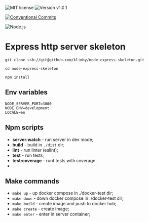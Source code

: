 ![MIT license](https://img.shields.io/badge/license-MIT-green.svg?style=plastic "MIT")
![Version v1.0.1](https://img.shields.io/badge/version-v1.0.1-blue.svg?style=plastic "Version v1.0.1")

[![Conventional Commits](https://img.shields.io/badge/Conventional%20Commits-1.0.0-yellow.svg)](https://conventionalcommits.org)

![Node.js](https://img.shields.io/badge/Node.js-14.18.2(Fermium)-yellow.svg?style=plastic "Node.js")

# Express http server skeleton

```
git clone ssh://git@github.com/klimby/node-express-skeleton.git

cd node-express-skeleton

npm install
```

## Env variables

```
NODE_SERVER_PORT=3000
NODE_ENV=development
LOCALE=en
```

## Npm scripts

- **server:watch** - run server in dev mode;
- **build** - build in `./dist` dir;
- **lint** - run linter (eslint);
- **test** - run tests;
- **test:coverage** - runt tests with coverage.
- 
## Make commands

- `make up` - up docker compose in ./docker-test dir;
- `make down` - down docker compose in ./docker-test dir;
- `make build` - create image and push to docker hub;
- `make create` - create image;
- `make enter` - enter in server container;
